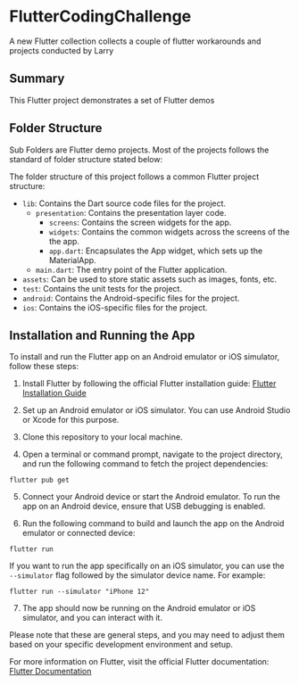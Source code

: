 # FlutterCodingChallenge

A new Flutter collection collects a couple of flutter workarounds and projects conducted by Larry

## Summary
This Flutter project demonstrates a set of Flutter demos

## Folder Structure
Sub Folders are Flutter demo projects. Most of the projects follows the standard of folder structure stated below:


The folder structure of this project follows a common Flutter project structure:

- `lib`: Contains the Dart source code files for the project.
  - `presentation`: Contains the presentation layer code.
    - `screens`: Contains the screen widgets for the app.
    - `widgets`: Contains the common widgets across the screens of the the app.
    - `app.dart`: Encapsulates the App widget, which sets up the MaterialApp.
  - `main.dart`: The entry point of the Flutter application.
- `assets`: Can be used to store static assets such as images, fonts, etc.
- `test`: Contains the unit tests for the project.
- `android`: Contains the Android-specific files for the project.
- `ios`: Contains the iOS-specific files for the project.

## Installation and Running the App
To install and run the Flutter app on an Android emulator or iOS simulator, follow these steps:

1. Install Flutter by following the official Flutter installation guide: [Flutter Installation Guide](https://flutter.dev/docs/get-started/install)

2. Set up an Android emulator or iOS simulator. You can use Android Studio or Xcode for this purpose.

3. Clone this repository to your local machine.

4. Open a terminal or command prompt, navigate to the project directory, and run the following command to fetch the project dependencies:

`flutter pub get`

5. Connect your Android device or start the Android emulator. To run the app on an Android device, ensure that USB debugging is enabled.

6. Run the following command to build and launch the app on the Android emulator or connected device:

`flutter run`

If you want to run the app specifically on an iOS simulator, you can use the `--simulator` flag followed by the simulator device name. For example:

`flutter run --simulator "iPhone 12"`

7. The app should now be running on the Android emulator or iOS simulator, and you can interact with it.

Please note that these are general steps, and you may need to adjust them based on your specific development environment and setup.

For more information on Flutter, visit the official Flutter documentation: [Flutter Documentation](https://flutter.dev/docs)



